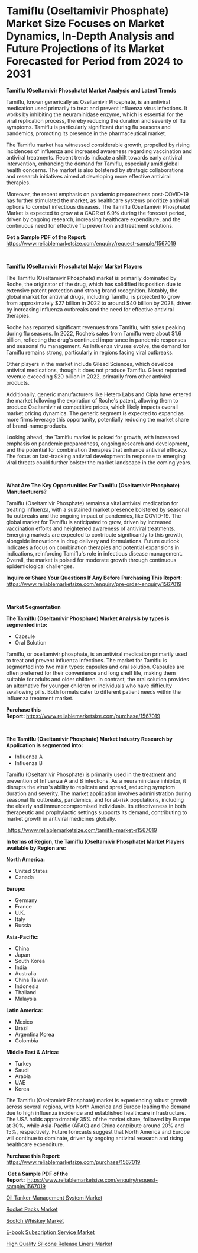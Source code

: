 <p><h1>Tamiflu (Oseltamivir Phosphate) Market Size Focuses on Market Dynamics, In-Depth Analysis and Future Projections of its Market Forecasted for Period from 2024 to 2031</h1></p><p><strong>Tamiflu (Oseltamivir Phosphate) Market Analysis and Latest Trends</strong></p>
<p><p>Tamiflu, known generically as Oseltamivir Phosphate, is an antiviral medication used primarily to treat and prevent influenza virus infections. It works by inhibiting the neuraminidase enzyme, which is essential for the viral replication process, thereby reducing the duration and severity of flu symptoms. Tamiflu is particularly significant during flu seasons and pandemics, promoting its presence in the pharmaceutical market.</p><p>The Tamiflu market has witnessed considerable growth, propelled by rising incidences of influenza and increased awareness regarding vaccination and antiviral treatments. Recent trends indicate a shift towards early antiviral intervention, enhancing the demand for Tamiflu, especially amid global health concerns. The market is also bolstered by strategic collaborations and research initiatives aimed at developing more effective antiviral therapies.</p><p>Moreover, the recent emphasis on pandemic preparedness post-COVID-19 has further stimulated the market, as healthcare systems prioritize antiviral options to combat infectious diseases. The Tamiflu (Oseltamivir Phosphate) Market is expected to grow at a CAGR of 6.9% during the forecast period, driven by ongoing research, increasing healthcare expenditure, and the continuous need for effective flu prevention and treatment solutions.</p></p>
<p><strong>Get a Sample PDF of the Report:&nbsp;</strong> <a href="https://www.reliablemarketsize.com/enquiry/request-sample/1567019">https://www.reliablemarketsize.com/enquiry/request-sample/1567019</a></p>
<p>&nbsp;</p>
<p><strong>Tamiflu (Oseltamivir Phosphate) Major Market Players</strong></p>
<p><p>The Tamiflu (Oseltamivir Phosphate) market is primarily dominated by Roche, the originator of the drug, which has solidified its position due to extensive patent protection and strong brand recognition. Notably, the global market for antiviral drugs, including Tamiflu, is projected to grow from approximately $27 billion in 2022 to around $40 billion by 2028, driven by increasing influenza outbreaks and the need for effective antiviral therapies.</p><p>Roche has reported significant revenues from Tamiflu, with sales peaking during flu seasons. In 2022, Roche’s sales from Tamiflu were about $1.6 billion, reflecting the drug's continued importance in pandemic responses and seasonal flu management. As influenza viruses evolve, the demand for Tamiflu remains strong, particularly in regions facing viral outbreaks.</p><p>Other players in the market include Gilead Sciences, which develops antiviral medications, though it does not produce Tamiflu. Gilead reported revenue exceeding $20 billion in 2022, primarily from other antiviral products.</p><p>Additionally, generic manufacturers like Hetero Labs and Cipla have entered the market following the expiration of Roche's patent, allowing them to produce Oseltamivir at competitive prices, which likely impacts overall market pricing dynamics. The generic segment is expected to expand as more firms leverage this opportunity, potentially reducing the market share of brand-name products.</p><p>Looking ahead, the Tamiflu market is poised for growth, with increased emphasis on pandemic preparedness, ongoing research and development, and the potential for combination therapies that enhance antiviral efficacy. The focus on fast-tracking antiviral development in response to emerging viral threats could further bolster the market landscape in the coming years.</p></p>
<p>&nbsp;</p>
<p><strong>What Are The Key Opportunities For Tamiflu (Oseltamivir Phosphate) Manufacturers?</strong></p>
<p><p>Tamiflu (Oseltamivir Phosphate) remains a vital antiviral medication for treating influenza, with a sustained market presence bolstered by seasonal flu outbreaks and the ongoing impact of pandemics, like COVID-19. The global market for Tamiflu is anticipated to grow, driven by increased vaccination efforts and heightened awareness of antiviral treatments. Emerging markets are expected to contribute significantly to this growth, alongside innovations in drug delivery and formulations. Future outlook indicates a focus on combination therapies and potential expansions in indications, reinforcing Tamiflu's role in infectious disease management. Overall, the market is poised for moderate growth through continuous epidemiological challenges.</p></p>
<p><strong>Inquire or Share Your Questions If Any Before Purchasing This Report:</strong> <a href="https://www.reliablemarketsize.com/enquiry/pre-order-enquiry/1567019">https://www.reliablemarketsize.com/enquiry/pre-order-enquiry/1567019</a></p>
<p>&nbsp;</p>
<p><strong>Market Segmentation</strong></p>
<p><strong>The Tamiflu (Oseltamivir Phosphate) Market Analysis by types is segmented into:</strong></p>
<p><ul><li>Capsule</li><li>Oral Solution</li></ul></p>
<p><p>Tamiflu, or oseltamivir phosphate, is an antiviral medication primarily used to treat and prevent influenza infections. The market for Tamiflu is segmented into two main types: capsules and oral solution. Capsules are often preferred for their convenience and long shelf life, making them suitable for adults and older children. In contrast, the oral solution provides an alternative for younger children or individuals who have difficulty swallowing pills. Both formats cater to different patient needs within the influenza treatment market.</p></p>
<p><strong>Purchase this Report:&nbsp;</strong><a href="https://www.reliablemarketsize.com/purchase/1567019">https://www.reliablemarketsize.com/purchase/1567019</a></p>
<p>&nbsp;</p>
<p><strong>The Tamiflu (Oseltamivir Phosphate) Market Industry Research by Application is segmented into:</strong></p>
<p><ul><li>Influenza A</li><li>Influenza B</li></ul></p>
<p><p>Tamiflu (Oseltamivir Phosphate) is primarily used in the treatment and prevention of Influenza A and B infections. As a neuraminidase inhibitor, it disrupts the virus's ability to replicate and spread, reducing symptom duration and severity. The market application involves administration during seasonal flu outbreaks, pandemics, and for at-risk populations, including the elderly and immunocompromised individuals. Its effectiveness in both therapeutic and prophylactic settings supports its demand, contributing to market growth in antiviral medicines globally.</p></p>
<p><a href="https://www.reliablemarketsize.com/tamiflu-market-r1567019">&nbsp;https://www.reliablemarketsize.com/tamiflu-market-r1567019</a></p>
<p><strong>In terms of Region, the Tamiflu (Oseltamivir Phosphate) Market Players available by Region are:</strong></p>
<p>
    <p> <strong> North America: </strong>
        <ul>
            <li>United States</li>
            <li>Canada</li>
        </ul>
        </p> 
    <p> <strong> Europe: </strong>
        <ul>
            <li>Germany</li>
            <li>France</li>
            <li>U.K.</li>
            <li>Italy</li>
            <li>Russia</li>
        </ul>
        </p> 
    <p> <strong> Asia-Pacific: </strong>
        <ul>
            <li>China</li>
            <li>Japan</li>
            <li>South Korea</li>
            <li>India</li>
            <li>Australia</li>
            <li>China Taiwan</li>
            <li>Indonesia</li>
            <li>Thailand</li>
            <li>Malaysia</li>
        </ul>
        </p> 
    <p> <strong> Latin America: </strong>
        <ul>
            <li>Mexico</li>
            <li>Brazil</li>
            <li>Argentina Korea</li>
            <li>Colombia</li>
        </ul>
        </p> 
    <p> <strong> Middle East & Africa: </strong>
        <ul>
            <li>Turkey</li>
            <li>Saudi</li>
            <li>Arabia</li>
            <li>UAE</li>
            <li>Korea</li>
        </ul>
    </p>
    </p>
<p><p>The Tamiflu (Oseltamivir Phosphate) market is experiencing robust growth across several regions, with North America and Europe leading the demand due to high influenza incidence and established healthcare infrastructure. The USA holds approximately 35% of the market share, followed by Europe at 30%, while Asia-Pacific (APAC) and China contribute around 20% and 15%, respectively. Future forecasts suggest that North America and Europe will continue to dominate, driven by ongoing antiviral research and rising healthcare expenditure.</p></p>
<p><strong>Purchase this Report: </strong><a href="https://www.reliablemarketsize.com/purchase/1567019">https://www.reliablemarketsize.com/purchase/1567019</a></p>
<p>&nbsp;<strong>Get a Sample PDF of the Report:&nbsp;&nbsp;</strong><a href="https://www.reliablemarketsize.com/enquiry/request-sample/1567019">https://www.reliablemarketsize.com/enquiry/request-sample/1567019</a></p>
<p><strong></strong></p>
<p><p><a href="https://issuu.com/reportprime-2/docs/oil-tanker-management-system-market_225725db892b0a">Oil Tanker Management System Market</a></p><p><a href="https://www.linkedin.com/pulse/deep-dive-rocket-packs-market-itstrends-segmentation-competitive-1fjve?trackingId=HRy7lmesTDShSiTPPrnSTw%3D%3D">Rocket Packs Market</a></p><p><a href="https://www.linkedin.com/pulse/global-scotch-whiskey-market-trends-forecasts-strategic-analysis-ln4me?trackingId=gVF%2FrA5yTZK064WfENPV%2Fg%3D%3D">Scotch Whiskey Market</a></p><p><a href="https://issuu.com/reportprime-2/docs/e-book-subscription-service-market-_afcfd60a0764ea">E-book Subscription Service Market</a></p><p><a href="https://medium.com/@babyarrot67567/high-quality-silicone-release-liners-market-size-share-trends-analysis-report-by-product-single-efb7c9e73066">High Quality Silicone Release Liners Market</a></p></p>